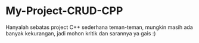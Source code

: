 # My-Project-CRUD-CPP
Hanyalah sebatas project C++ sederhana teman-teman, mungkin masih ada banyak kekurangan, jadi mohon kritik dan sarannya ya gais :)
